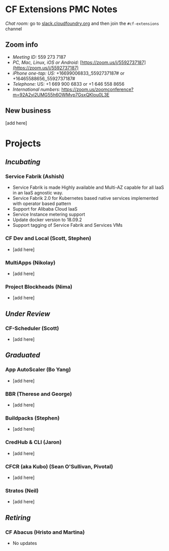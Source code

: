 # CF Extensions PMC Notes

*Chat room:* go to [slack.cloudfoundry.org](https://slack.cloudfoundry.org) and then join the `#cf-extensions` channel

## Zoom info

- *Meeting ID:* 559 273 7187
- *PC, Mac, Linux, iOS or Android:* [https://zoom.us/j/5592737187](https://zoom.us/j/5592737187)
- *iPhone one-tap: US:* +16699006833,,5592737187#  or +16465588656,,5592737187# 
- *Telephone:* US: +1 669 900 6833  or +1 646 558 8656 
- *International numbers:* https://zoom.us/zoomconference?m=92A2yi2UMG55h6OWMvp7GsxQKIou0L3E

## New business

[add here]

# Projects

## _Incubating_

### Service Fabrik (Ashish)

- Service Fabrik is made Highly available and Multi-AZ capable for all IaaS in an IaaS agnostic way.
- Service Fabrik 2.0 for Kubernetes based native services implemented with operator based pattern
- Support for Alibaba Cloud IaaS
- Service Instance metering support
- Update docker version to 18.09.2
- Support tagging of Service Fabrik and Services VMs


### CF Dev and Local (Scott, Stephen)

- [add here]

### MultiApps (Nikolay)

- [add here]

### Project Blockheads (Nima)

- [add here]

## _Under Review_

### CF-Scheduler (Scott)

- [add here]

## _Graduated_

### App AutoScaler (Bo Yang)

- [add here]
 
### BBR (Therese and George)

- [add here]

### Buildpacks (Stephen)

- [add here]

### CredHub & CLI (Jaron)

- [add here]

### CFCR (aka Kubo) (Sean O'Sullivan, Pivotal)

- [add here]

### Stratos (Neil)

- [add here]

## _Retiring_

### CF Abacus (Hristo and Martina)

- No updates
